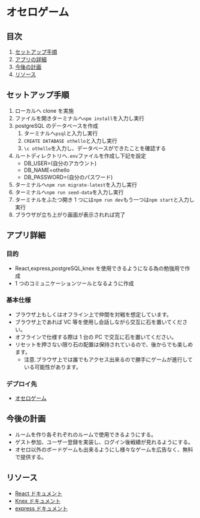 # オセロゲーム

## 目次

1.  [セットアップ手順](#セットアップ手順)
1.  [アプリの詳細](#アプリの詳細)
1.  [今後の計画](#今後の計画)
1.  [リソース](#リソース)

## セットアップ手順

1.  ローカルへ clone を実施
1.  ファイルを開きターミナルへ`npm install`を入力し実行
1.  postgreSQL のデータベースを作成
    1.  ターミナルへ`psql`と入力し実行
    1.  `CREATE DATABASE othello`と入力し実行
    1.  `\c othello`を入力し、データベースができたことを確認する
1.  ルートディレクトリへ`.env`ファイルを作成し下記を設定
    - DB_USER=(自分のアカウント)
    - DB_NAME=othello
    - DB_PASSWORD=(自分のパスワード)
1.  ターミナルへ`npm run migrate-latest`を入力し実行
1.  ターミナルへ`npm run seed-data`を入力し実行
1.  ターミナルをふたつ開き 1 つには`npm run dev`もう一つは`npm start`と入力し実行
1.  ブラウザが立ち上がり画面が表示されれば完了

## アプリ詳細

### 目的

- React,express,postgreSQL,knex を使用できるようになる為の勉強用で作成
- 1 つのコミュニケーションツールとなるように作成

### 基本仕様

- ブラウザ上もしくはオフライン上で仲間を対戦を想定しています。
- ブラウザ上であれば VC 等を使用し会話しながら交互に石を置いてください。
- オフラインで仕様する際は 1 台の PC で交互に石を置いてください。
- リセットを押さない限り石の配置は保持されているので、後からでも楽しめます。
  - 注意.ブラウザ上では誰でもアクセス出来るので勝手にゲームが進行している可能性があります。

### デプロイ先

- [オセロゲーム](https://games-6xi1.onrender.com/)

## 今後の計画

- ルームを作り各それぞれのルームで使用できるようにする。
- ゲスト参加、ユーザー登録を実装し、ログイン後戦績が見れるようにする。
- オセロ以外のボードゲームも出来るようにし様々なゲームを広告なく、無料で提供する。

## リソース

- [React ドキュメント](https://ja.legacy.reactjs.org/docs/getting-started.html)
- [Knex ドキュメント](http://knexjs.org/)
- [express ドキュメント](https://expressjs.com/ja/4x/api.html)
